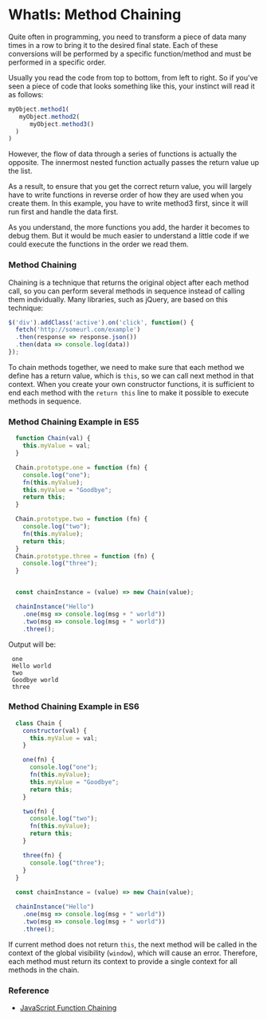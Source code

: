 # WhatIs: Method Chaining
Quite often in programming, you need to transform a piece of data many times in a row to bring it to the desired final state. Each of these conversions will be performed by a specific function/method and must be performed in a specific order.

Usually you read the code from top to bottom, from left to right. So if you've seen a piece of code that looks something like this, your instinct will read it as follows:

```javascript
myObject.method1(
   myObject.method2(
      myObject.method3()
  )
)
```

However, the flow of data through a series of functions is actually the opposite. The innermost nested function actually passes the return value up the list.

As a result, to ensure that you get the correct return value, you will largely have to write functions in reverse order of how they are used when you create them. In this example, you have to write method3 first, since it will run first and handle the data first.

As you understand, the more functions you add, the harder it becomes to debug them. But it would be much easier to understand a little code if we could execute the functions in the order we read them.

### Method Chaining

Chaining is a technique that returns the original object after each method call, so you can perform several methods in sequence instead of calling them individually. Many libraries, such as jQuery, are based on this technique:

```javascript
$('div').addClass('active').on('click', function() {
  fetch('http://someurl.com/example')
  .then(response => response.json())
  .then(data => console.log(data))
});
```
To chain methods together, we need to make sure that each method we define has a return value, which is `this`, so we can call next method in that context. When you create your own constructor functions, it is sufficient to end each method with the `return this` line to make it possible to execute methods in sequence.

### Method Chaining Example in ES5

```javascript
  function Chain(val) {
    this.myValue = val;
  }

  Chain.prototype.one = function (fn) {
    console.log("one");
    fn(this.myValue);
    this.myValue = "Goodbye";
    return this;
  }

  Chain.prototype.two = function (fn) {
    console.log("two");
    fn(this.myValue);
    return this;
  }
  Chain.prototype.three = function (fn) {
    console.log("three");
  }


  const chainInstance = (value) => new Chain(value);

  chainInstance("Hello")
    .one(msg => console.log(msg + " world"))
    .two(msg => console.log(msg + " world"))
    .three();
```

Output will be: 

```
 one
 Hello world
 two
 Goodbye world
 three
```

### Method Chaining Example in ES6

```javascript
  class Chain {
    constructor(val) {
      this.myValue = val;
    }

    one(fn) {
      console.log("one");
      fn(this.myValue);
      this.myValue = "Goodbye";
      return this;
    }

    two(fn) {
      console.log("two");
      fn(this.myValue);
      return this;
    }

    three(fn) {
      console.log("three");
    }
  }
  
  const chainInstance = (value) => new Chain(value);

  chainInstance("Hello")
    .one(msg => console.log(msg + " world"))
    .two(msg => console.log(msg + " world"))
    .three();

```

If current method does not return `this`, the next method will be called in the context of the global visibility (`window`), which will cause an error. Therefore, each method must return its context to provide a single context for all methods in the chain.

### Reference

* [JavaScript Function Chaining](https://medium.com/technofunnel/javascript-function-chaining-8b2fbef76f7f)

